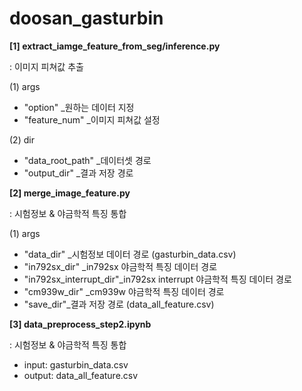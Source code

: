 # doosan_gasturbin

<b> [1] extract_iamge_feature_from_seg/inference.py </b>

: 이미지 피쳐값 추출

(1) args
  - "option" _원하는 데이터 지정
  - "feature_num" _이미지 피쳐값 설정
    
(2) dir
  - "data_root_path" _데이터셋 경로
  - "output_dir" _결과 저장 경로

<b> [2] merge_image_feature.py </b>

: 시험정보 & 야금학적 특징 통합

(1) args
  - "data_dir" _시험정보 데이터 경로 (gasturbin_data.csv)
  - "in792sx_dir" _in792sx 야금학적 특징 데이터 경로
  - "in792sx_interrupt_dir"_in792sx interrupt 야금학적 특징 데이터 경로
  - "cm939w_dir" _cm939w 야금학적 특징 데이터 경로 
  - "save_dir"_결과 저장 경로 (data_all_feature.csv)
    
<b> [3] data_preprocess_step2.ipynb </b>

: 시험정보 & 야금학적 특징 통합
 
- input: gasturbin_data.csv
- output: data_all_feature.csv


